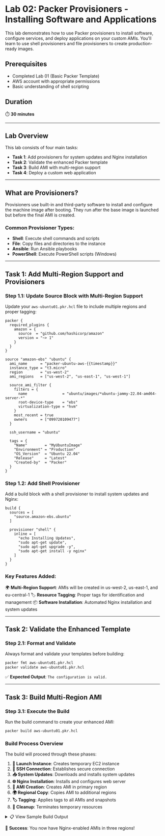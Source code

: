 # Lab 02: Packer Provisioners - Installing Software and Applications

This lab demonstrates how to use Packer provisioners to install software, configure services, and deploy applications on your custom AMIs. You'll learn to use shell provisioners and file provisioners to create production-ready images.

## Prerequisites

- Completed Lab 01 (Basic Packer Template)
- AWS account with appropriate permissions
- Basic understanding of shell scripting

## Duration
⏱️ **30 minutes**

---

## Lab Overview

This lab consists of four main tasks:

- **Task 1**: Add provisioners for system updates and Nginx installation
- **Task 2**: Validate the enhanced Packer template
- **Task 3**: Build AMI with multi-region support
- **Task 4**: Deploy a custom web application

---

## What are Provisioners?

Provisioners use built-in and third-party software to install and configure the machine image after booting. They run after the base image is launched but before the final AMI is created.

### Common Provisioner Types:
- **Shell**: Execute shell commands and scripts
- **File**: Copy files and directories to the instance
- **Ansible**: Run Ansible playbooks
- **PowerShell**: Execute PowerShell scripts (Windows)

---

## Task 1: Add Multi-Region Support and Provisioners

### Step 1.1: Update Source Block with Multi-Region Support

Update your `aws-ubuntu01.pkr.hcl` file to include multiple regions and proper tagging:

```hcl
packer {
  required_plugins {
    amazon = {
      source  = "github.com/hashicorp/amazon"
      version = "~> 1"
    }
  }
}

source "amazon-ebs" "ubuntu" {
  ami_name      = "packer-ubuntu-aws-{{timestamp}}"
  instance_type = "t3.micro"
  region        = "us-west-2"
  ami_regions   = ["us-west-2", "us-east-1", "us-west-1"]
  
  source_ami_filter {
    filters = {
      name                = "ubuntu/images/*ubuntu-jammy-22.04-amd64-server-*"
      root-device-type    = "ebs"
      virtualization-type = "hvm"
    }
    most_recent = true
    owners      = ["099720109477"]
  }
  
  ssh_username = "ubuntu"
  
  tags = {
    "Name"        = "MyUbuntuImage"
    "Environment" = "Production"
    "OS_Version"  = "Ubuntu 22.04"
    "Release"     = "Latest"
    "Created-by"  = "Packer"
  }
}
```

### Step 1.2: Add Shell Provisioner

Add a build block with a shell provisioner to install system updates and Nginx:

```hcl
build {
  sources = [
    "source.amazon-ebs.ubuntu"
  ]

  provisioner "shell" {
    inline = [
      "echo Installing Updates",
      "sudo apt-get update",
      "sudo apt-get upgrade -y",
      "sudo apt-get install -y nginx"
    ]
  }
}
```

### Key Features Added:

🌍 **Multi-Region Support**: AMIs will be created in us-west-2, us-east-1, and eu-central-1
🏷️ **Resource Tagging**: Proper tags for identification and management
📦 **Software Installation**: Automated Nginx installation and system updates

---

## Task 2: Validate the Enhanced Template

### Step 2.1: Format and Validate

Always format and validate your templates before building:

```bash
packer fmt aws-ubuntu01.pkr.hcl 
packer validate aws-ubuntu01.pkr.hcl
```

✅ **Expected Output**: `The configuration is valid.`

---

## Task 3: Build Multi-Region AMI

### Step 3.1: Execute the Build

Run the build command to create your enhanced AMI:

```bash
packer build aws-ubuntu01.pkr.hcl
```

### Build Process Overview

The build will proceed through these phases:

1. **🚀 Launch Instance**: Creates temporary EC2 instance
2. **🔗 SSH Connection**: Establishes secure connection
3. **📥 System Updates**: Downloads and installs system updates
4. **🌐 Nginx Installation**: Installs and configures web server
5. **📸 AMI Creation**: Creates AMI in primary region
6. **🌍 Regional Copy**: Copies AMI to additional regions
7. **🏷️ Tagging**: Applies tags to all AMIs and snapshots
8. **🧹 Cleanup**: Terminates temporary resources

<details>
  
<summary>📋 View Sample Build Output</summary>


<div class="scroll-container">
    <pre>
PS C:\Users\OneDrive\Documents\test\ami-Creation> packer build aws-ubuntu.pkr.hcl
amazon-ebs.ubuntu: output will be in this color.

==> amazon-ebs.ubuntu: Prevalidating any provided VPC information
==> amazon-ebs.ubuntu: Prevalidating AMI Name: packer-ubuntu-aws-1755178444
    amazon-ebs.ubuntu: Found Image ID: ami-0ac098a0168eb72d0
==> amazon-ebs.ubuntu: Creating temporary keypair: packer_689de5cc-82ec-8f9c-6bb4-d7dcbf9ff1d3
==> amazon-ebs.ubuntu: Creating temporary security group for this instance: packer_689de5d1-a8bd-9d5a-c2e5-1c253813267e
==> amazon-ebs.ubuntu: Authorizing access to port 22 from [0.0.0.0/0] in the temporary security groups...
==> amazon-ebs.ubuntu: Launching a source AWS instance...
    amazon-ebs.ubuntu: Instance ID: i-08409c70d18d9b488
==> amazon-ebs.ubuntu: Waiting for instance (i-08409c70d18d9b488) to become ready...
==> amazon-ebs.ubuntu: Using SSH communicator to connect: 34.219.117.119
==> amazon-ebs.ubuntu: Waiting for SSH to become available...
==> amazon-ebs.ubuntu: Connected to SSH!
==> amazon-ebs.ubuntu: Provisioning with shell script: C:\Users\moham\AppData\Local\Temp\packer-shell2618837059
    amazon-ebs.ubuntu: Installing Updates
    amazon-ebs.ubuntu: Hit:1 http://us-west-2.ec2.archive.ubuntu.com/ubuntu jammy InRelease
    amazon-ebs.ubuntu: Get:2 http://us-west-2.ec2.archive.ubuntu.com/ubuntu jammy-updates InRelease [128 kB]  
    amazon-ebs.ubuntu: Get:3 http://us-west-2.ec2.archive.ubuntu.com/ubuntu jammy-backports InRelease [127 kB]
    amazon-ebs.ubuntu: Get:4 http://us-west-2.ec2.archive.ubuntu.com/ubuntu jammy/universe amd64 Packages [14.1 MB]
    amazon-ebs.ubuntu: Get:5 http://security.ubuntu.com/ubuntu jammy-security InRelease [129 kB]
    amazon-ebs.ubuntu: Get:6 http://us-west-2.ec2.archive.ubuntu.com/ubuntu jammy/universe Translation-en [5652 kB]
    amazon-ebs.ubuntu: Get:7 http://us-west-2.ec2.archive.ubuntu.com/ubuntu jammy/universe amd64 c-n-f Metadata [286 kB]
    amazon-ebs.ubuntu: Get:8 http://us-west-2.ec2.archive.ubuntu.com/ubuntu jammy/multiverse amd64 Packages [217 kB]
    amazon-ebs.ubuntu: Get:9 http://us-west-2.ec2.archive.ubuntu.com/ubuntu jammy/multiverse Translation-en [112 kB]
    amazon-ebs.ubuntu: Get:10 http://us-west-2.ec2.archive.ubuntu.com/ubuntu jammy/multiverse amd64 c-n-f Metadata [8372 B]
    amazon-ebs.ubuntu: Get:11 http://us-west-2.ec2.archive.ubuntu.com/ubuntu jammy-updates/main amd64 Packages [2803 kB]
    amazon-ebs.ubuntu: Get:12 http://us-west-2.ec2.archive.ubuntu.com/ubuntu jammy-updates/main Translation-en [443 kB]
    amazon-ebs.ubuntu: Get:13 http://us-west-2.ec2.archive.ubuntu.com/ubuntu jammy-updates/restricted amd64 Packages [4163 kB]
    amazon-ebs.ubuntu: Get:14 http://us-west-2.ec2.archive.ubuntu.com/ubuntu jammy-updates/restricted Translation-en [756 kB]
    amazon-ebs.ubuntu: Get:15 http://us-west-2.ec2.archive.ubuntu.com/ubuntu jammy-updates/universe amd64 Packages [1226 kB]
    amazon-ebs.ubuntu: Get:16 http://us-west-2.ec2.archive.ubuntu.com/ubuntu jammy-updates/universe Translation-en [304 kB]
    amazon-ebs.ubuntu: Get:17 http://us-west-2.ec2.archive.ubuntu.com/ubuntu jammy-updates/universe amd64 c-n-f Metadata [28.7 kB]
    amazon-ebs.ubuntu: Get:18 http://us-west-2.ec2.archive.ubuntu.com/ubuntu jammy-updates/multiverse amd64 Packages [59.5 kB]
    amazon-ebs.ubuntu: Get:19 http://us-west-2.ec2.archive.ubuntu.com/ubuntu jammy-updates/multiverse Translation-en [14.2 kB]
    amazon-ebs.ubuntu: Get:20 http://us-west-2.ec2.archive.ubuntu.com/ubuntu jammy-updates/multiverse amd64 c-n-f Metadata [592 B]
    amazon-ebs.ubuntu: Get:21 http://us-west-2.ec2.archive.ubuntu.com/ubuntu jammy-backports/main amd64 Packages [68.8 kB]
    amazon-ebs.ubuntu: Get:22 http://us-west-2.ec2.archive.ubuntu.com/ubuntu jammy-backports/main Translation-en [11.4 kB]
    amazon-ebs.ubuntu: Get:23 http://us-west-2.ec2.archive.ubuntu.com/ubuntu jammy-backports/main amd64 c-n-f Metadata [392 B]
    amazon-ebs.ubuntu: Get:24 http://us-west-2.ec2.archive.ubuntu.com/ubuntu jammy-backports/restricted amd64 c-n-f Metadata [116 B]
    amazon-ebs.ubuntu: Get:25 http://us-west-2.ec2.archive.ubuntu.com/ubuntu jammy-backports/universe amd64 Packages [30.0 kB]
    amazon-ebs.ubuntu: Get:26 http://us-west-2.ec2.archive.ubuntu.com/ubuntu jammy-backports/universe Translation-en [16.6 kB]
    amazon-ebs.ubuntu: Get:27 http://us-west-2.ec2.archive.ubuntu.com/ubuntu jammy-backports/universe amd64 c-n-f Metadata [672 B]
    amazon-ebs.ubuntu: Get:28 http://us-west-2.ec2.archive.ubuntu.com/ubuntu jammy-backports/multiverse amd64 c-n-f Metadata [116 B]
    amazon-ebs.ubuntu: Get:29 http://security.ubuntu.com/ubuntu jammy-security/main amd64 Packages [2558 kB]
    amazon-ebs.ubuntu: Get:30 http://security.ubuntu.com/ubuntu jammy-security/main Translation-en [379 kB]
    amazon-ebs.ubuntu: Get:31 http://security.ubuntu.com/ubuntu jammy-security/restricted amd64 Packages [4018 kB]
    amazon-ebs.ubuntu: Get:32 http://security.ubuntu.com/ubuntu jammy-security/restricted Translation-en [732 kB]
    amazon-ebs.ubuntu: Get:33 http://security.ubuntu.com/ubuntu jammy-security/universe amd64 Packages [993 kB]
    amazon-ebs.ubuntu: Get:34 http://security.ubuntu.com/ubuntu jammy-security/universe Translation-en [217 kB]
    amazon-ebs.ubuntu: Get:35 http://security.ubuntu.com/ubuntu jammy-security/universe amd64 c-n-f Metadata [21.7 kB]
    amazon-ebs.ubuntu: Get:36 http://security.ubuntu.com/ubuntu jammy-security/multiverse amd64 Packages [40.3 kB]
    amazon-ebs.ubuntu: Get:37 http://security.ubuntu.com/ubuntu jammy-security/multiverse Translation-en [8908 B]
    amazon-ebs.ubuntu: Get:38 http://security.ubuntu.com/ubuntu jammy-security/multiverse amd64 c-n-f Metadata [368 B]
    amazon-ebs.ubuntu: Fetched 39.6 MB in 7s (5873 kB/s)
    amazon-ebs.ubuntu: Reading package lists...
    amazon-ebs.ubuntu: Reading package lists...
    amazon-ebs.ubuntu: Building dependency tree...
    amazon-ebs.ubuntu: Reading state information...
    amazon-ebs.ubuntu: Calculating upgrade...
    amazon-ebs.ubuntu: The following packages will be upgraded:
    amazon-ebs.ubuntu:   apport python3-apport python3-problem-report
    amazon-ebs.ubuntu: 3 upgraded, 0 newly installed, 0 to remove and 0 not upgraded.
    amazon-ebs.ubuntu: Need to get 235 kB of archives.
    amazon-ebs.ubuntu: After this operation, 2048 B of additional disk space will be used.
    amazon-ebs.ubuntu: Get:1 http://us-west-2.ec2.archive.ubuntu.com/ubuntu jammy-updates/main amd64 python3-problem-report all 2.20.11-0ubuntu82.10 
[11.4 kB]
    amazon-ebs.ubuntu: Get:2 http://us-west-2.ec2.archive.ubuntu.com/ubuntu jammy-updates/main amd64 python3-apport all 2.20.11-0ubuntu82.10 [89.0 kB]
    amazon-ebs.ubuntu: Get:3 http://us-west-2.ec2.archive.ubuntu.com/ubuntu jammy-updates/main amd64 apport all 2.20.11-0ubuntu82.10 [135 kB]        
==> amazon-ebs.ubuntu: debconf: unable to initialize frontend: Dialog
==> amazon-ebs.ubuntu: debconf: (Dialog frontend will not work on a dumb terminal, an emacs shell buffer, or without a controlling terminal.)
==> amazon-ebs.ubuntu: debconf: falling back to frontend: Readline
==> amazon-ebs.ubuntu: debconf: unable to initialize frontend: Readline
==> amazon-ebs.ubuntu: debconf: (This frontend requires a controlling tty.)
==> amazon-ebs.ubuntu: debconf: falling back to frontend: Teletype
==> amazon-ebs.ubuntu: dpkg-preconfigure: unable to re-open stdin:
    amazon-ebs.ubuntu: Fetched 235 kB in 0s (1395 kB/s)
    amazon-ebs.ubuntu: (Reading database ... 65985 files and directories currently installed.)
    amazon-ebs.ubuntu: Preparing to unpack .../python3-problem-report_2.20.11-0ubuntu82.10_all.deb ...
    amazon-ebs.ubuntu: Unpacking python3-problem-report (2.20.11-0ubuntu82.10) over (2.20.11-0ubuntu82.9) ...
    amazon-ebs.ubuntu: Preparing to unpack .../python3-apport_2.20.11-0ubuntu82.10_all.deb ...
    amazon-ebs.ubuntu: Unpacking python3-apport (2.20.11-0ubuntu82.10) over (2.20.11-0ubuntu82.9) ...
    amazon-ebs.ubuntu: Preparing to unpack .../apport_2.20.11-0ubuntu82.10_all.deb ...
    amazon-ebs.ubuntu: Unpacking apport (2.20.11-0ubuntu82.10) over (2.20.11-0ubuntu82.9) ...
    amazon-ebs.ubuntu: Setting up python3-problem-report (2.20.11-0ubuntu82.10) ...
    amazon-ebs.ubuntu: Setting up python3-apport (2.20.11-0ubuntu82.10) ...
    amazon-ebs.ubuntu: Setting up apport (2.20.11-0ubuntu82.10) ...
    amazon-ebs.ubuntu: apport-autoreport.service is a disabled or a static unit, not starting it.
    amazon-ebs.ubuntu: Processing triggers for man-db (2.10.2-1) ...
    amazon-ebs.ubuntu:
    amazon-ebs.ubuntu: Running kernel seems to be up-to-date.
    amazon-ebs.ubuntu:
    amazon-ebs.ubuntu: No services need to be restarted.
    amazon-ebs.ubuntu:
    amazon-ebs.ubuntu: No containers need to be restarted.
    amazon-ebs.ubuntu:
    amazon-ebs.ubuntu: No user sessions are running outdated binaries.
    amazon-ebs.ubuntu:
    amazon-ebs.ubuntu: No VM guests are running outdated hypervisor (qemu) binaries on this host.
    amazon-ebs.ubuntu: Reading package lists...
    amazon-ebs.ubuntu: Building dependency tree...
    amazon-ebs.ubuntu: Reading state information...
    amazon-ebs.ubuntu: The following additional packages will be installed:
    amazon-ebs.ubuntu:   fontconfig-config fonts-dejavu-core libdeflate0 libfontconfig1 libgd3
    amazon-ebs.ubuntu:   libjbig0 libjpeg-turbo8 libjpeg8 libnginx-mod-http-geoip2
    amazon-ebs.ubuntu:   libnginx-mod-http-image-filter libnginx-mod-http-xslt-filter
    amazon-ebs.ubuntu:   libnginx-mod-mail libnginx-mod-stream libnginx-mod-stream-geoip2 libtiff5
    amazon-ebs.ubuntu:   libwebp7 libxpm4 nginx-common nginx-core
    amazon-ebs.ubuntu: Suggested packages:
    amazon-ebs.ubuntu:   libgd-tools fcgiwrap nginx-doc ssl-cert
    amazon-ebs.ubuntu: The following NEW packages will be installed:
    amazon-ebs.ubuntu:   fontconfig-config fonts-dejavu-core libdeflate0 libfontconfig1 libgd3
    amazon-ebs.ubuntu:   libjbig0 libjpeg-turbo8 libjpeg8 libnginx-mod-http-geoip2
    amazon-ebs.ubuntu:   libnginx-mod-http-image-filter libnginx-mod-http-xslt-filter
    amazon-ebs.ubuntu:   libnginx-mod-mail libnginx-mod-stream libnginx-mod-stream-geoip2 libtiff5
    amazon-ebs.ubuntu:   libwebp7 libxpm4 nginx nginx-common nginx-core
    amazon-ebs.ubuntu: 0 upgraded, 20 newly installed, 0 to remove and 0 not upgraded.
    amazon-ebs.ubuntu: Need to get 2693 kB of archives.
    amazon-ebs.ubuntu: After this operation, 8346 kB of additional disk space will be used.
    amazon-ebs.ubuntu: Get:1 http://us-west-2.ec2.archive.ubuntu.com/ubuntu jammy/main amd64 fonts-dejavu-core all 2.37-2build1 [1041 kB]
    amazon-ebs.ubuntu: Get:2 http://us-west-2.ec2.archive.ubuntu.com/ubuntu jammy/main amd64 fontconfig-config all 2.13.1-4.2ubuntu5 [29.1 kB]
    amazon-ebs.ubuntu: Get:3 http://us-west-2.ec2.archive.ubuntu.com/ubuntu jammy/main amd64 libdeflate0 amd64 1.10-2 [70.9 kB]
    amazon-ebs.ubuntu: Get:4 http://us-west-2.ec2.archive.ubuntu.com/ubuntu jammy/main amd64 libfontconfig1 amd64 2.13.1-4.2ubuntu5 [131 kB]
    amazon-ebs.ubuntu: Get:5 http://us-west-2.ec2.archive.ubuntu.com/ubuntu jammy/main amd64 libjpeg-turbo8 amd64 2.1.2-0ubuntu1 [134 kB]
    amazon-ebs.ubuntu: Get:6 http://us-west-2.ec2.archive.ubuntu.com/ubuntu jammy/main amd64 libjpeg8 amd64 8c-2ubuntu10 [2264 B]
    amazon-ebs.ubuntu: Get:7 http://us-west-2.ec2.archive.ubuntu.com/ubuntu jammy-updates/main amd64 libjbig0 amd64 2.1-3.1ubuntu0.22.04.1 [29.2 kB] 
    amazon-ebs.ubuntu: Get:8 http://us-west-2.ec2.archive.ubuntu.com/ubuntu jammy-updates/main amd64 libwebp7 amd64 1.2.2-2ubuntu0.22.04.2 [206 kB]  
    amazon-ebs.ubuntu: Get:9 http://us-west-2.ec2.archive.ubuntu.com/ubuntu jammy-updates/main amd64 libtiff5 amd64 4.3.0-6ubuntu0.10 [185 kB]
    amazon-ebs.ubuntu: Get:10 http://us-west-2.ec2.archive.ubuntu.com/ubuntu jammy-updates/main amd64 libxpm4 amd64 1:3.5.12-1ubuntu0.22.04.2 [36.7 kB]
    amazon-ebs.ubuntu: Get:11 http://us-west-2.ec2.archive.ubuntu.com/ubuntu jammy-updates/main amd64 libgd3 amd64 2.3.0-2ubuntu2.3 [129 kB]
    amazon-ebs.ubuntu: Get:12 http://us-west-2.ec2.archive.ubuntu.com/ubuntu jammy-updates/main amd64 nginx-common all 1.18.0-6ubuntu14.6 [40.1 kB]  
    amazon-ebs.ubuntu: Get:13 http://us-west-2.ec2.archive.ubuntu.com/ubuntu jammy-updates/main amd64 libnginx-mod-http-geoip2 amd64 1.18.0-6ubuntu14.6 [12.0 kB]
    amazon-ebs.ubuntu: Get:14 http://us-west-2.ec2.archive.ubuntu.com/ubuntu jammy-updates/main amd64 libnginx-mod-http-image-filter amd64 1.18.0-6ubuntu14.6 [15.5 kB]
    amazon-ebs.ubuntu: Get:15 http://us-west-2.ec2.archive.ubuntu.com/ubuntu jammy-updates/main amd64 libnginx-mod-http-xslt-filter amd64 1.18.0-6ubuntu14.6 [13.8 kB]
    amazon-ebs.ubuntu: Get:16 http://us-west-2.ec2.archive.ubuntu.com/ubuntu jammy-updates/main amd64 libnginx-mod-mail amd64 1.18.0-6ubuntu14.6 [45.8 kB]
    amazon-ebs.ubuntu: Get:17 http://us-west-2.ec2.archive.ubuntu.com/ubuntu jammy-updates/main amd64 libnginx-mod-stream amd64 1.18.0-6ubuntu14.6 [73.0 kB]
    amazon-ebs.ubuntu: Get:18 http://us-west-2.ec2.archive.ubuntu.com/ubuntu jammy-updates/main amd64 libnginx-mod-stream-geoip2 amd64 1.18.0-6ubuntu14.6 [10.1 kB]
    amazon-ebs.ubuntu: Get:19 http://us-west-2.ec2.archive.ubuntu.com/ubuntu jammy-updates/main amd64 nginx-core amd64 1.18.0-6ubuntu14.6 [483 kB]
    amazon-ebs.ubuntu: Get:20 http://us-west-2.ec2.archive.ubuntu.com/ubuntu jammy-updates/main amd64 nginx amd64 1.18.0-6ubuntu14.6 [3882 B]
==> amazon-ebs.ubuntu: debconf: unable to initialize frontend: Dialog
==> amazon-ebs.ubuntu: debconf: (Dialog frontend will not work on a dumb terminal, an emacs shell buffer, or without a controlling terminal.)
==> amazon-ebs.ubuntu: debconf: falling back to frontend: Readline
==> amazon-ebs.ubuntu: debconf: unable to initialize frontend: Readline
==> amazon-ebs.ubuntu: debconf: (This frontend requires a controlling tty.)
==> amazon-ebs.ubuntu: debconf: falling back to frontend: Teletype
==> amazon-ebs.ubuntu: dpkg-preconfigure: unable to re-open stdin:
    amazon-ebs.ubuntu: Fetched 2693 kB in 0s (8511 kB/s)
    amazon-ebs.ubuntu: Selecting previously unselected package fonts-dejavu-core.
    amazon-ebs.ubuntu: (Reading database ... 65985 files and directories currently installed.)
    amazon-ebs.ubuntu: Preparing to unpack .../00-fonts-dejavu-core_2.37-2build1_all.deb ...
    amazon-ebs.ubuntu: Unpacking fonts-dejavu-core (2.37-2build1) ...
    amazon-ebs.ubuntu: Selecting previously unselected package fontconfig-config.
    amazon-ebs.ubuntu: Preparing to unpack .../01-fontconfig-config_2.13.1-4.2ubuntu5_all.deb ...
    amazon-ebs.ubuntu: Unpacking fontconfig-config (2.13.1-4.2ubuntu5) ...
    amazon-ebs.ubuntu: Selecting previously unselected package libdeflate0:amd64.
    amazon-ebs.ubuntu: Preparing to unpack .../02-libdeflate0_1.10-2_amd64.deb ...
    amazon-ebs.ubuntu: Unpacking libdeflate0:amd64 (1.10-2) ...
    amazon-ebs.ubuntu: Selecting previously unselected package libfontconfig1:amd64.
    amazon-ebs.ubuntu: Preparing to unpack .../03-libfontconfig1_2.13.1-4.2ubuntu5_amd64.deb ...
    amazon-ebs.ubuntu: Unpacking libfontconfig1:amd64 (2.13.1-4.2ubuntu5) ...
    amazon-ebs.ubuntu: Selecting previously unselected package libjpeg-turbo8:amd64.
    amazon-ebs.ubuntu: Preparing to unpack .../04-libjpeg-turbo8_2.1.2-0ubuntu1_amd64.deb ...
    amazon-ebs.ubuntu: Unpacking libjpeg-turbo8:amd64 (2.1.2-0ubuntu1) ...
    amazon-ebs.ubuntu: Selecting previously unselected package libjpeg8:amd64.
    amazon-ebs.ubuntu: Preparing to unpack .../05-libjpeg8_8c-2ubuntu10_amd64.deb ...
    amazon-ebs.ubuntu: Unpacking libjpeg8:amd64 (8c-2ubuntu10) ...
    amazon-ebs.ubuntu: Selecting previously unselected package libjbig0:amd64.
    amazon-ebs.ubuntu: Preparing to unpack .../06-libjbig0_2.1-3.1ubuntu0.22.04.1_amd64.deb ...
    amazon-ebs.ubuntu: Unpacking libjbig0:amd64 (2.1-3.1ubuntu0.22.04.1) ...
    amazon-ebs.ubuntu: Selecting previously unselected package libwebp7:amd64.
    amazon-ebs.ubuntu: Preparing to unpack .../07-libwebp7_1.2.2-2ubuntu0.22.04.2_amd64.deb ...
    amazon-ebs.ubuntu: Unpacking libwebp7:amd64 (1.2.2-2ubuntu0.22.04.2) ...
    amazon-ebs.ubuntu: Selecting previously unselected package libtiff5:amd64.
    amazon-ebs.ubuntu: Preparing to unpack .../08-libtiff5_4.3.0-6ubuntu0.10_amd64.deb ...
    amazon-ebs.ubuntu: Unpacking libtiff5:amd64 (4.3.0-6ubuntu0.10) ...
    amazon-ebs.ubuntu: Selecting previously unselected package libxpm4:amd64.
    amazon-ebs.ubuntu: Preparing to unpack .../09-libxpm4_1%3a3.5.12-1ubuntu0.22.04.2_amd64.deb ...
    amazon-ebs.ubuntu: Unpacking libxpm4:amd64 (1:3.5.12-1ubuntu0.22.04.2) ...
    amazon-ebs.ubuntu: Selecting previously unselected package libgd3:amd64.
    amazon-ebs.ubuntu: Preparing to unpack .../10-libgd3_2.3.0-2ubuntu2.3_amd64.deb ...
    amazon-ebs.ubuntu: Unpacking libgd3:amd64 (2.3.0-2ubuntu2.3) ...
    amazon-ebs.ubuntu: Selecting previously unselected package nginx-common.
    amazon-ebs.ubuntu: Preparing to unpack .../11-nginx-common_1.18.0-6ubuntu14.6_all.deb ...
    amazon-ebs.ubuntu: Unpacking nginx-common (1.18.0-6ubuntu14.6) ...
    amazon-ebs.ubuntu: Selecting previously unselected package libnginx-mod-http-geoip2.
    amazon-ebs.ubuntu: Preparing to unpack .../12-libnginx-mod-http-geoip2_1.18.0-6ubuntu14.6_amd64.deb ...
    amazon-ebs.ubuntu: Unpacking libnginx-mod-http-geoip2 (1.18.0-6ubuntu14.6) ...
    amazon-ebs.ubuntu: Selecting previously unselected package libnginx-mod-http-image-filter.
    amazon-ebs.ubuntu: Preparing to unpack .../13-libnginx-mod-http-image-filter_1.18.0-6ubuntu14.6_amd64.deb ...
    amazon-ebs.ubuntu: Unpacking libnginx-mod-http-image-filter (1.18.0-6ubuntu14.6) ...
    amazon-ebs.ubuntu: Selecting previously unselected package libnginx-mod-http-xslt-filter.
    amazon-ebs.ubuntu: Preparing to unpack .../14-libnginx-mod-http-xslt-filter_1.18.0-6ubuntu14.6_amd64.deb ...
    amazon-ebs.ubuntu: Unpacking libnginx-mod-http-xslt-filter (1.18.0-6ubuntu14.6) ...
    amazon-ebs.ubuntu: Selecting previously unselected package libnginx-mod-mail.
    amazon-ebs.ubuntu: Preparing to unpack .../15-libnginx-mod-mail_1.18.0-6ubuntu14.6_amd64.deb ...
    amazon-ebs.ubuntu: Unpacking libnginx-mod-mail (1.18.0-6ubuntu14.6) ...
    amazon-ebs.ubuntu: Selecting previously unselected package libnginx-mod-stream.
    amazon-ebs.ubuntu: Preparing to unpack .../16-libnginx-mod-stream_1.18.0-6ubuntu14.6_amd64.deb ...
    amazon-ebs.ubuntu: Unpacking libnginx-mod-stream (1.18.0-6ubuntu14.6) ...
    amazon-ebs.ubuntu: Selecting previously unselected package libnginx-mod-stream-geoip2.
    amazon-ebs.ubuntu: Preparing to unpack .../17-libnginx-mod-stream-geoip2_1.18.0-6ubuntu14.6_amd64.deb ...
    amazon-ebs.ubuntu: Unpacking libnginx-mod-stream-geoip2 (1.18.0-6ubuntu14.6) ...
    amazon-ebs.ubuntu: Selecting previously unselected package nginx-core.
    amazon-ebs.ubuntu: Preparing to unpack .../18-nginx-core_1.18.0-6ubuntu14.6_amd64.deb ...
    amazon-ebs.ubuntu: Unpacking nginx-core (1.18.0-6ubuntu14.6) ...
    amazon-ebs.ubuntu: Selecting previously unselected package nginx.
    amazon-ebs.ubuntu: Preparing to unpack .../19-nginx_1.18.0-6ubuntu14.6_amd64.deb ...
    amazon-ebs.ubuntu: Unpacking nginx (1.18.0-6ubuntu14.6) ...
    amazon-ebs.ubuntu: Setting up libxpm4:amd64 (1:3.5.12-1ubuntu0.22.04.2) ...
    amazon-ebs.ubuntu: Setting up libdeflate0:amd64 (1.10-2) ...
    amazon-ebs.ubuntu: Setting up nginx-common (1.18.0-6ubuntu14.6) ...
    amazon-ebs.ubuntu: debconf: unable to initialize frontend: Dialog
    amazon-ebs.ubuntu: debconf: (Dialog frontend will not work on a dumb terminal, an emacs shell buffer, or without a controlling terminal.)
    amazon-ebs.ubuntu: debconf: falling back to frontend: Readline
    amazon-ebs.ubuntu: Created symlink /etc/systemd/system/multi-user.target.wants/nginx.service → /lib/systemd/system/nginx.service.
    amazon-ebs.ubuntu: Setting up libjbig0:amd64 (2.1-3.1ubuntu0.22.04.1) ...
    amazon-ebs.ubuntu: Setting up libnginx-mod-http-xslt-filter (1.18.0-6ubuntu14.6) ...
    amazon-ebs.ubuntu: Setting up fonts-dejavu-core (2.37-2build1) ...
    amazon-ebs.ubuntu: Setting up libjpeg-turbo8:amd64 (2.1.2-0ubuntu1) ...
    amazon-ebs.ubuntu: Setting up libwebp7:amd64 (1.2.2-2ubuntu0.22.04.2) ...
    amazon-ebs.ubuntu: Setting up libnginx-mod-http-geoip2 (1.18.0-6ubuntu14.6) ...
    amazon-ebs.ubuntu: Setting up libjpeg8:amd64 (8c-2ubuntu10) ...
    amazon-ebs.ubuntu: Setting up libnginx-mod-mail (1.18.0-6ubuntu14.6) ...
    amazon-ebs.ubuntu: Setting up fontconfig-config (2.13.1-4.2ubuntu5) ...
    amazon-ebs.ubuntu: Setting up libnginx-mod-stream (1.18.0-6ubuntu14.6) ...
    amazon-ebs.ubuntu: Setting up libtiff5:amd64 (4.3.0-6ubuntu0.10) ...
    amazon-ebs.ubuntu: Setting up libfontconfig1:amd64 (2.13.1-4.2ubuntu5) ...
    amazon-ebs.ubuntu: Setting up libnginx-mod-stream-geoip2 (1.18.0-6ubuntu14.6) ...
    amazon-ebs.ubuntu: Setting up libgd3:amd64 (2.3.0-2ubuntu2.3) ...
    amazon-ebs.ubuntu: Setting up libnginx-mod-http-image-filter (1.18.0-6ubuntu14.6) ..
    </pre>
</div>





</details>

🎉 **Success**: You now have Nginx-enabled AMIs in three regions!
